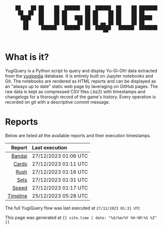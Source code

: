 <div align='center'>
    <pre>
    <br>
    ██    ██ ██    ██  ██████  ██  ██████  ██    ██ ███████ ██████  ██    ██ 
     ██  ██  ██    ██ ██       ██ ██    ██ ██    ██ ██      ██   ██  ██  ██  
      ████   ██    ██ ██   ███ ██ ██    ██ ██    ██ █████   ██████    ████   
       ██    ██    ██ ██    ██ ██ ██ ▄▄ ██ ██    ██ ██      ██   ██    ██    
       ██     ██████   ██████  ██  ██████   ██████  ███████ ██   ██    ██    
                                      ▀▀                                     
    </pre>
</div>

# What is it?

YugiQuery is a Python script to query and display Yu-Gi-Oh! data extracted from the [yugipedia](http://yugipedia.com) database. It is entirely built on Jupyter notebooks and Git. The notebooks are rendered as HTML reports and can be displayed as an "always up to date" static web page by laveraging on GitHub pages. The raw data is kept as compressed CSV files (.bz2) with timestamps and changelogs for a thorough record of the game's history. Every operation is recorded on git with a descriptive commit message. 

# Reports

Below are listed all the available reports and their execution timestamps. 

|                    Report | Last execution       |
| -------------------------:|:-------------------- |
| [Bandai](Bandai.html) | 27/12/2023 01:06 UTC |
| [Cards](Cards.html) | 27/12/2023 01:11 UTC |
| [Rush](Rush.html) | 27/12/2023 01:16 UTC |
| [Sets](Sets.html) | 27/12/2023 01:31 UTC |
| [Speed](Speed.html) | 27/12/2023 01:17 UTC |
| [Timeline](Timeline.html) | 25/12/2023 05:28 UTC |


The full YugiQuery flow was last executed at `27/12/2023 01:31 UTC`

This page was generated at `{{ site.time | date: "%d/%m/%Y %H:%M:%S %Z" }}`
